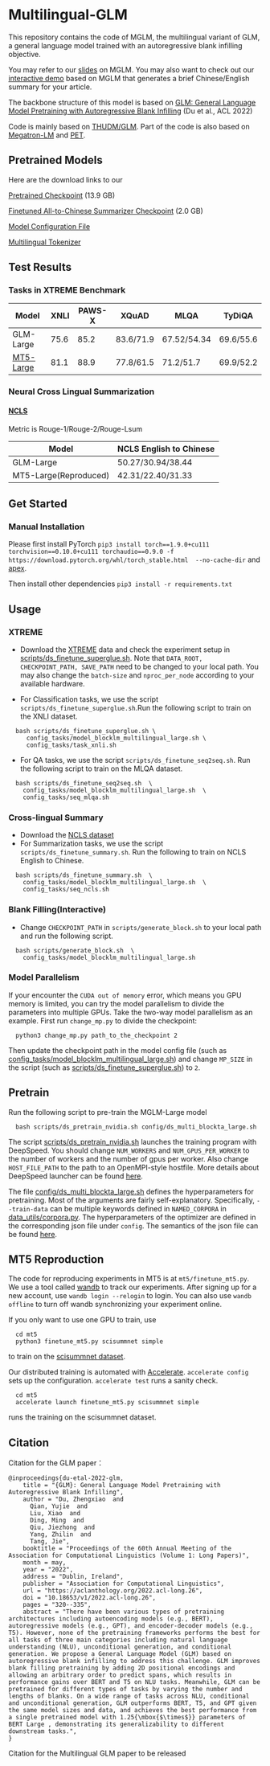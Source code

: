 # Multilingual-GLM
This repository contains the code of MGLM, the multilingual variant of GLM, a general language model trained with an autoregressive blank infilling objective. 

You may refer to our [slides](https://github.com/truthbutcher/studymaterials/blob/main/MultiGLM.pdf) on MGLM. You may also want to check out our [interactive demo](https://www.sci-brain.cn/innovations/multilingual_big_model) based on MGLM that generates a brief Chinese/English summary for your article.

The backbone structure of this model is based on [GLM: General Language Model Pretraining with Autoregressive Blank Infilling](https://aclanthology.org/2022.acl-long.26/) (Du et al., ACL 2022) 

Code is mainly based on [THUDM/GLM](https://github.com/THUDM/GLM). Part of the code is also based on [Megatron-LM](https://github.com/NVIDIA/Megatron-LM) and [PET](https://github.com/timoschick/pet).

## Pretrained Models

Here are the download links to our

[Pretrained Checkpoint](https://static.aminer.cn/misc/MultiGLM/1B/pretrained.pt) (13.9 GB)

[Finetuned All-to-Chinese Summarizer Checkpoint](https://static.aminer.cn/misc/MultiGLM/1B/summarizer_zh.pt) (2.0 GB)

[Model Configuration File](https://static.aminer.cn/misc/MultiGLM/1B/model_blocklm_multilingual_large.sh)

[Multilingual Tokenizer](https://static.aminer.cn/misc/MultiGLM/1B/mglm250k/mglm250k-uni.model) 

## Test Results

### Tasks in XTREME Benchmark
|  Model | XNLI | PAWS-X | XQuAD | MLQA | TyDiQA |
|  ----  | ---- | ---- | ---- | ---- | ---- |
| GLM-Large  | 75.6 | 85.2 | 83.6/71.9 | 67.52/54.34 |69.6/55.6 |
| [MT5-Large](https://github.com/google-research/multilingual-t5) | 81.1 | 88.9 | 77.8/61.5 | 71.2/51.7 | 69.9/52.2 |


### Neural Cross Lingual Summarization

#### [NCLS](https://aclanthology.org/D19-1302/)

Metric is Rouge-1/Rouge-2/Rouge-Lsum

|  Model | NCLS English to Chinese|
|  ----  | ---- | 
| GLM-Large  | 50.27/30.94/38.44 | 
| MT5-Large(Reproduced) | 42.31/22.40/31.33 |

## Get Started
<!--
### Docker Image
We prepare two docker images based on CUDA 10.2 and CUDA 11.2. You can pull the pre-built images from Docker Hub and run with docker v19.03+
  ```shell
    docker run --gpus all --rm -it --ipc=host zxdu20/glm-cuda102
  ```
  or replace `glm-cuda102` with `glm-cuda112`.

  You can also modify the image according to your requirements in [docker/cuda102.dockerfile](docker/cuda102.dockerfile) and build the image yourself
  ```shell
    docker build -f cuda102.dockerfile . -t glm-cuda102
  ```
-->
### Manual Installation
Please first install PyTorch 
`pip3 install torch==1.9.0+cu111 torchvision==0.10.0+cu111 torchaudio==0.9.0 -f https://download.pytorch.org/whl/torch_stable.html  --no-cache-dir`
and [apex](https://github.com/NVIDIA/apex).

Then install other dependencies
`pip3 install -r requirements.txt`


## Usage

### XTREME

- Download the [XTREME](https://sites.research.google/xtreme/) data and check the experiment setup in 
  [scripts/ds_finetune_superglue.sh](scripts/ds_finetune_superglue.sh). Note that `DATA_ROOT, CHECKPOINT_PATH, SAVE_PATH` 
  need to be changed to your local path. You may also change the `batch-size` and `nproc_per_node` according to your 
  available hardware.

- For Classification tasks, we use the script `scripts/ds_finetune_superglue.sh`.Run the following script to train on the XNLI dataset.
```shell
  bash scripts/ds_finetune_superglue.sh \
     config_tasks/model_blocklm_multilingual_large.sh \
     config_tasks/task_xnli.sh
```

- For QA tasks, we use the script `scripts/ds_finetune_seq2seq.sh`. Run the following script to train on the MLQA dataset.
```shell
  bash scripts/ds_finetune_seq2seq.sh  \
    config_tasks/model_blocklm_multilingual_large.sh  \
    config_tasks/seq_mlqa.sh
```
### Cross-lingual Summary
- Download the [NCLS dataset](https://github.com/ZNLP/NCLS-Corpora)
- For Summarization tasks, we use the script `scripts/ds_finetune_summary.sh`. Run the following to train on NCLS English to Chinese. 
```shell
  bash scripts/ds_finetune_summary.sh  \
    config_tasks/model_blocklm_multilingual_large.sh  \
    config_tasks/seq_ncls.sh
```

### Blank Filling(Interactive)
- Change `CHECKPOINT_PATH` in  `scripts/generate_block.sh` to your local path and run the following script.
```shell
  bash scripts/generate_block.sh  \
    config_tasks/model_blocklm_multilingual_large.sh
```

### Model Parallelism
If your encounter the `CUDA out of memory` error, which means you GPU memory is limited, you can try the model parallelism to divide the parameters into multiple GPUs. Take the two-way model parallelism as an example. First run `change_mp.py` to divide the checkpoint:
```shell
  python3 change_mp.py path_to_the_checkpoint 2
```
Then update the checkpoint path in the model config file (such as [config_tasks/model_blocklm_multilingual_large.sh](config_tasks/model_blocklm_multilingual_large.sh)) and change `MP_SIZE` in the script (such as [scripts/ds_finetune_superglue.sh](scripts/ds_finetune_superglue.sh)) to `2`.

## Pretrain
Run the following script to pre-train the MGLM-Large model
```shell
  bash scripts/ds_pretrain_nvidia.sh config/ds_multi_blockta_large.sh
```

The script [scripts/ds_pretrain_nvidia.sh](scripts/ds_pretrain_nvidia.sh) launches the training program with DeepSpeed. You should change `NUM_WORKERS` and `NUM_GPUS_PER_WORKER` to the number of workers and the number of gpus per worker. Also change `HOST_FILE_PATH` to the path to an OpenMPI-style hostfile. More details about DeepSpeed launcher can be found [here](https://www.deepspeed.ai/getting-started/#resource-configuration-multi-node).

The file [config/ds_multi_blockta_large.sh](config/ds_multi_blockta_large.sh) defines the hyperparameters for pretraining. Most of the arguments are fairly self-explanatory. Specifically, `--train-data` can be multiple keywords defined in `NAMED_CORPORA` in [data_utils/corpora.py](data_utils/corpora.py). The hyperparameters of the optimizer are defined in the corresponding json file under `config`. The semantics of the json file can be found [here](https://www.deepspeed.ai/docs/config-json).

## MT5 Reproduction 
The code for reproducing experiments in MT5 is at `mt5/finetune_mt5.py`. We use a tool called [wandb](https://wandb.ai/site) to track our experiments. After signing up for a new account, use `wandb login --relogin` to login. You can also use `wandb offline` to turn off wandb synchronizing your experiment online.

If you only want to use one GPU to train, use
```shell
  cd mt5
  python3 finetune_mt5.py scisummnet simple
``` 
to train on the [scisummnet dataset](https://cs.stanford.edu/~myasu/projects/scisumm_net/). 

Our distributed training is automated with [Accelerate](https://huggingface.co/docs/accelerate/index). `accelerate config` sets up the configuration. `accelerate test` runs a sanity check.
```shell
  cd mt5
  accelerate launch finetune_mt5.py scisummnet simple
``` 
runs the training on the scisummnet dataset.

## Citation 
Citation for the GLM paper： 
```
@inproceedings{du-etal-2022-glm,
    title = "{GLM}: General Language Model Pretraining with Autoregressive Blank Infilling",
    author = "Du, Zhengxiao  and
      Qian, Yujie  and
      Liu, Xiao  and
      Ding, Ming  and
      Qiu, Jiezhong  and
      Yang, Zhilin  and
      Tang, Jie",
    booktitle = "Proceedings of the 60th Annual Meeting of the Association for Computational Linguistics (Volume 1: Long Papers)",
    month = may,
    year = "2022",
    address = "Dublin, Ireland",
    publisher = "Association for Computational Linguistics",
    url = "https://aclanthology.org/2022.acl-long.26",
    doi = "10.18653/v1/2022.acl-long.26",
    pages = "320--335",
    abstract = "There have been various types of pretraining architectures including autoencoding models (e.g., BERT), autoregressive models (e.g., GPT), and encoder-decoder models (e.g., T5). However, none of the pretraining frameworks performs the best for all tasks of three main categories including natural language understanding (NLU), unconditional generation, and conditional generation. We propose a General Language Model (GLM) based on autoregressive blank infilling to address this challenge. GLM improves blank filling pretraining by adding 2D positional encodings and allowing an arbitrary order to predict spans, which results in performance gains over BERT and T5 on NLU tasks. Meanwhile, GLM can be pretrained for different types of tasks by varying the number and lengths of blanks. On a wide range of tasks across NLU, conditional and unconditional generation, GLM outperforms BERT, T5, and GPT given the same model sizes and data, and achieves the best performance from a single pretrained model with 1.25{\mbox{$\times$}} parameters of BERT Large , demonstrating its generalizability to different downstream tasks.",
}
```

Citation for the Multilingual GLM paper to be released
